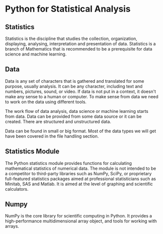 # Python for Statistical Analysis
## Statistics
Statistics is the discipline that studies the collection, organization, displaying, analysing, interpretation and presentation of data. Statistics is a branch of Mathematics that is recommended to be a prerequisite for data science and machine learning. 

## Data
Data is any set of characters that is gathered and translated for some purpose, usually analysis. It can be any character, including text and numbers, pictures, sound, or video. If data is not put in a context, it doesn't make any sense to a human or computer. To make sense from data we need to work on the data using different tools.

The work flow of data analysis, data science or machine learning starts from data. Data can be provided from some data source or it can be created. There are structured and unstructured data.

Data can be found in small or big format. Most of the data types we will get have been covered in the file handling section.

## Statistics Module
The Python statistics module provides functions for calculating mathematical statistics of numerical data. The module is not intended to be a competitor to third-party libraries such as NumPy, SciPy, or proprietary full-featured statistics packages aimed at professional statisticians such as Minitab, SAS and Matlab. It is aimed at the level of graphing and scientific calculators.

## Numpy
NumPy is the core library for scientific computing in Python. It provides a high-performance multidimensional array object, and tools for working with arrays.